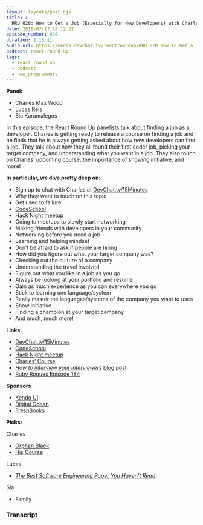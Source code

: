 ```yaml
---
layout: layouts/post.njk
title: >
  RRU 020: How to Get a Job (Especially for New Developers) with Charles Max Wood
date: 2018-07-17 18:12:32
episode_number: 020
duration: 1:16:11
audio_url: https://media.devchat.tv/reactroundup/RRU_020_How_to_Get_a_Job_(Especially_for_New_Developers)_with_Charles_Max_Wood.mp3
podcast: react-round-up
tags:
  - react_round_up
  - podcast
  - new_programmers
---
```


**Panel:**

- Charles Max Wood
- Lucas Reis
- Sia Karamalegos

In this episode, the React Round Up panelists talk about finding a job as a developer. Charles is getting ready to release a course on finding a job and he finds that he is always getting asked about how new developers can find a job. They talk about how they all found their first coder job, picking your target company, and understanding what you want in a job. They also touch on Charles’ upcoming course, the importance of showing initiative, and more!

**In particular, we dive pretty deep on:**

- Sign up to chat with Charles at [DevChat.tv/15Minutes](https://meetme.so/devchatlistener)
- Why they want to touch on this topic
- Get used to failure
- [CodeSchool](https://www.pluralsight.com/codeschool)
- [Hack Night meetup](https://nolahacknight.com/)
- Going to meetups to slowly start networking
- Making friends with developers in your community
- Networking before you need a job
- Learning and helping mindset
- Don’t be afraid to ask if people are hiring
- How did you figure out what your target company was?
- Checking out the culture of a company
- Understanding the travel involved
- Figure out what you like in a job as you go
- Always be looking at your portfolio and resume
- Gain as much experience as you can everywhere you go
- Stick to learning one language/system
- Really master the languages/systems of the company you want to uses
- Show initiative
- Finding a champion at your target company
- And much, much more!

**Links:**

- [DevChat.tv/15Minutes](https://meetme.so/devchatlistener)
- [CodeSchool](https://www.pluralsight.com/codeschool)
- [Hack Night meetup](https://nolahacknight.com/)
- [Charles’ Course](https://devchat.tv/)
- [_How to interview your interviewers_ blog post](https://medium.freecodecamp.org/how-to-interview-your-interviewers-f8f65ac57b80)
- [Ruby Rogues Episode 184](https://devchat.tv/ruby-rogues/184-rr-what-we-actually-know-about-software-development-and-why-we-believe-its-true-with-greg-wilson-and-andreas-stefik)

**Sponsors**

- [Kendo UI](https://www.telerik.com/kendo-angular-ui/?utm_medium=cpm&utm_source=adventuresinng&utm_campaign=dt-kendo-ang2-nov16&utm_content=audio)
- [Digital Ocean](https://www.digitalocean.com/)
- [FreshBooks](https://www.freshbooks.com/invoice?ref=11731&utm_source=pbm&utm_medium=affiliate-program&utm_influencer=419364&utm_campaign=podcast-influencers)

**Picks:**

Charles

- [Orphan Black](https://en.wikipedia.org/wiki/Orphan_Black)
- [His Course](https://devchat.tv/)

Lucas

- [_The Best Software Engineering Paper You Haven’t Read_](https://hillelwayne.com/post/the-best-se-paper/)

Sia

- Family

### Transcript
